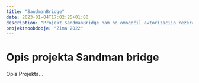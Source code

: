 ```yaml
---
title: "SandmanBridge"
date: 2023-01-04T17:02:25+01:00
description: "Projekt SandmanBridge nam bo omogočil avtorizacijo rezervacije strojev v delavnici."
projektnoobdobje: "Zima 2022"
---
```

 # Opis projekta Sandman bridge
 Opis Projekta...